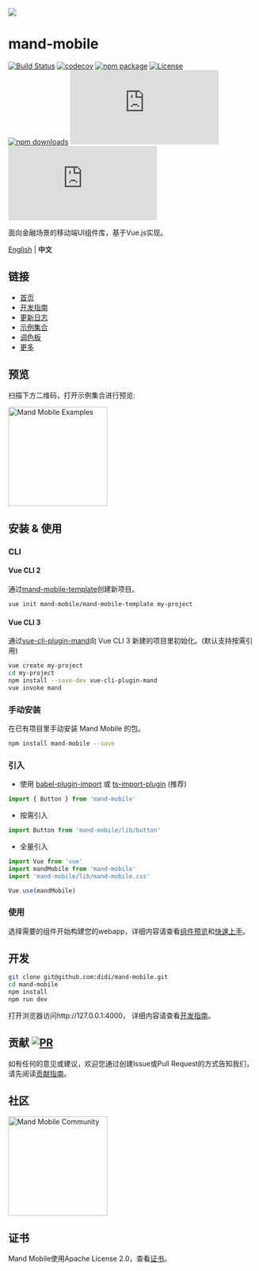
<img src="https://pt-starimg.didistatic.com/static/starimg/img/MlH4zHFmJT1544606418467.jpg">

# mand-mobile

[![Build Status](https://img.shields.io/travis/didi/mand-mobile/master.svg?style=flat-square)](https://travis-ci.org/didi/mand-mobile)
[![codecov](https://img.shields.io/codecov/c/github/didi/mand-mobile/master.svg?style=flat-square)](https://codecov.io/gh/didi/mand-mobile)
[![npm package](https://img.shields.io/npm/v/mand-mobile.svg?style=flat-square)](https://www.npmjs.org/package/mand-mobile)
[![License](https://img.shields.io/npm/l/mand-mobile.svg?style=flat-square)](https://www.npmjs.org/package/mand-mobile)<br>
[![npm downloads](http://img.shields.io/npm/dm/mand-mobile.svg?style=flat-square)](http://npmtrends.com/mand-mobile)
[![gzip js size](http://img.badgesize.io/https://unpkg.com/mand-mobile/lib/mand-mobile.umd.js?compression=gzip&label=gzip%20size:%20JS&style=flat-square)](https://unpkg.com/mand-mobile/)
[![gzip css size](http://img.badgesize.io/https://unpkg.com/mand-mobile/lib/mand-mobile.css?compression=gzip&label=gzip%20size:%20CSS&style=flat-square)](https://unpkg.com/mand-mobile/)

面向金融场景的移动端UI组件库，基于Vue.js实现。

[English](./README.md) | **中文**

## 链接

* [首页](https://didi.github.io/mand-mobile/)
* [开发指南](site/docs/development.md)
* [更新日志](CHANGELOG.md)
* [示例集合](https://didi.github.io/mand-mobile/examples/)
* [调色板](https://github.com/mand-mobile/palette)
* [更多](https://github.com/mand-mobile)

## 预览

扫描下方二维码，打开示例集合进行预览:

<img src="https://manhattan.didistatic.com/static/manhattan/mand/docs/mand-doc-home-qrcode.png?v=2" alt="Mand Mobile Examples" width="200"/>

## 安装 & 使用

### CLI

#### Vue CLI 2
通过[mand-mobile-template](https://github.com/mand-mobile/mand-mobile-template)创建新项目。

```bash
vue init mand-mobile/mand-mobile-template my-project
```

#### Vue CLI 3
通过[vue-cli-plugin-mand](https://github.com/mand-mobile/vue-cli-plugin-mand)向 Vue CLI 3 新建的项目里初始化。(默认支持按需引用)

```bash
vue create my-project
cd my-project
npm install --save-dev vue-cli-plugin-mand
vue invoke mand
```

### 手动安装
在已有项目里手动安装 Mand Mobile 的包。

```bash
npm install mand-mobile --save
```

### 引入

* 使用 <a href="https://github.com/ant-design/babel-plugin-import" target="_blank">babel-plugin-import</a>
  或
  <a href="https://github.com/Brooooooklyn/ts-import-plugin" target="_blank">ts-import-plugin</a> (推荐)

```javascript
import { Button } from 'mand-mobile'
```

* 按需引入

```javascript
import Button from 'mand-mobile/lib/button'
```

* 全量引入

```javascript
import Vue from 'vue'
import mandMobile from 'mand-mobile'
import 'mand-mobile/lib/mand-mobile.css'

Vue.use(mandMobile)
```

### 使用

选择需要的组件开始构建您的webapp，详细内容请查看[组件预览](https://didi.github.io/mand-mobile/#/docs/preview)和[快速上手](https://didi.github.io/mand-mobile/#/docs/started)。

## 开发

```bash
git clone git@github.com:didi/mand-mobile.git
cd mand-mobile
npm install
npm run dev
```
打开浏览器访问http://127.0.0.1:4000， 详细内容请查看[开发指南](https://didi.github.io/mand-mobile/#/docs/development)。

## 贡献 [![PR](https://img.shields.io/badge/PRs-welcome-brightgreen.svg?style=flat-square)](https://github.com/didi/mand-mobile/pulls)

如有任何的意见或建议，欢迎您通过创建Issue或Pull Request的方式告知我们，请先阅读[贡献指南](CONTRIBUTING.md)。

## 社区

<img src="https://pt-starimg.didistatic.com/static/starimg/img/KitzF6QlrR1543994331272.jpg" alt="Mand Mobile Community" width="200"/>

## 证书
Mand Mobile使用Apache License 2.0，查看[证书](LICENSE)。